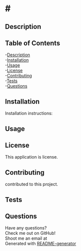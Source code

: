 <h1># </h1>

## Description


## Table of Contents
-[Description](#description)<br>
-[Installation](#installation)<br>
-[Usage](#installation)<br>
-[License](#installation)<br>
-[Contributing](#installation)<br>
-[Tests](#installation)<br>
-[Questions](#questions)<br>

## Installation
Installation instructions:


## Usage


## License
This application is  license.

## Contributing
 contributed to this project.

## Tests


## Questions
Have any questions?<br>
Check me out on GitHub! [](https://github.com/)<br>
Shoot me an email at <br>
Generated with [README-generator](https://github.com/dmerk2/Professional-README-Generator)
